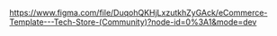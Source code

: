 https://www.figma.com/file/DuqohQKHjLxzutkhZyGAck/eCommerce-Template---Tech-Store-(Community)?node-id=0%3A1&mode=dev
